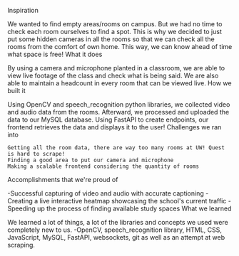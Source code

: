 Inspiration

We wanted to find empty areas/rooms on campus. But we had no time to check each room ourselves to find a spot. This is why we decided to just put some hidden cameras in all the rooms so that we can check all the rooms from the comfort of own home. This way, we can know ahead of time what space is free!
What it does

By using a camera and microphone planted in a classroom, we are able to view live footage of the class and check what is being said. We are also able to maintain a headcount in every room that can be viewed live.
How we built it

Using OpenCV and speech_recognition python libraries, we collected video and audio data from the rooms. Afterward, we processed and uploaded the data to our MySQL database. Using FastAPI to create endpoints, our frontend retrieves the data and displays it to the user!
Challenges we ran into

    Getting all the room data, there are way too many rooms at UW! Quest is hard to scrape!
    Finding a good area to put our camera and microphone
    Making a scalable frontend considering the quantity of rooms

Accomplishments that we're proud of

-Successful capturing of video and audio with accurate captioning -Creating a live interactive heatmap showcasing the school's current traffic -Speeding up the process of finding available study spaces
What we learned

We learned a lot of things, a lot of the libraries and concepts we used were completely new to us. -OpenCV, speech_recognition library, HTML, CSS, JavaScript, MySQL, FastAPI, websockets, git as well as an attempt at web scraping.
